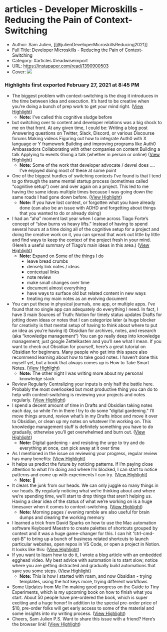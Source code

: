 # articles - Developer Microskills - Reducing the Pain of Context-Switching

- Author: Sam Julien, [[@julienDeveloperMicroskillsReducing2021]]
- Full Title: Developer Microskills - Reducing the Pain of Context-Switching
- Category: #articles #readwiseimport
- URL: https://instapaper.com/read/1390900503
- Cover: ![](https://readwise-assets.s3.amazonaws.com/static/images/article4.6bc1851654a0.png)

### Highlights first exported February 27, 2021 at 8:45 PM

- The biggest problem with context-switching is the drag it introduces in the time between idea and execution. It’s hard to be creative when you’re doing a bunch of prep work to get your mind right. ([View Highlight](https://instapaper.com/read/1390900503/15654854))
    - **Note:** I've called this cognitive sludge before
- but switching over to content and developer relations was a big shock to me on that front. At any given time, I could be:
  Writing a blog post
  Answering questions on Twitter, Slack, Discord, or various Discourse forums
  Making videos
  Figuring out how to integrate Auth0 with X language or Y framework
  Building and improving programs like Auth0 Ambassadors
  Collaborating with other companies on content
  Building a talk
  Applying to events
  Giving a talk (whether in person or online) ([View Highlight](https://instapaper.com/read/1390900503/15654865))
    - **Note:** Some of the work that developer advocate / devrel does 
      .... I've enjoyed doing most of these at some point
- One of the biggest hurdles of switching contexts I’ve found is that I tend to go through the same mental startup process (sometimes called “cognitive setup”) over and over again on a project. This led to me having the same ideas multiple times because I was going down the same roads I had gone down before. ([View Highlight](https://instapaper.com/read/1390900503/15654881))
    - **Note:** If you have lost context, or forgotten what you have already done (can also be an issue with ADHD and forgetting about things that you wanted to do or already doing)
- I had an “aha” moment last year when I came across Tiago Forte’s concept of “slow burns vs heavy lifts.” Instead of having to spend several hours at a time doing all of the cognitive setup for a project and doing the creative work on it, you can spread that work out little by little and find ways to keep the context of the project fresh in your mind. (Here’s a useful summary of Tiago’s main ideas in this area.) ([View Highlight](https://instapaper.com/read/1390900503/15654900))
    - **Note:** Expand on Some of the things I do 
      - leave bread crumbs 
      - densely link notes / ideas 
      - contextual links 
      - note review 
      - make small changes over time 
      - document almost everything 
      - have ways to surface old but related content in new ways 
      - treating my main notes as an evolving document
- You can put these in physical journals, one app, or multiple apps. I’ve found that no single app can adequately do everything I need. In fact, I have 3 main Sources of Truth:
  Notion for timely status updates
  Drafts for jotting down ideas or notes that I can categorize later (a huge blocker for creativity is that mental setup of having to think about where to put an idea as you’re having it)
  Obsidian for archives, notes, and research (aka “knowledge management”)
  You can go really deep into knowledge management; just google Zettelkasten and you’ll see what I mean. If you want to check out Obsidian for yourself, here’s a great tutorial on Obsidian for beginners. Many people who get into this space also recommend learning about how to take good notes. I haven’t done this myself yet, but a book that always comes up is How to Take Smart Notes. ([View Highlight](https://instapaper.com/read/1390900503/15654909))
    - **Note:** The other night I was writing more about my personal knowledge stack
- Review Regularly
  Centralizing your inputs is only half the battle here. Probably the most overlooked but most productive thing you can do to help with context-switching is reviewing your projects and notes regularly. ([View Highlight](https://instapaper.com/read/1390900503/15654912))
- I spend a decent amount of time in Drafts and Obsidian taking notes each day, so while I’m in there I try to do some “digital gardening.” I’ll move things around, review what’s in my Drafts inbox and move it over to Obsidian, or clean up my notes on whatever I’m working on. This knowledge management stuff is definitely something you have to do gradually, otherwise you’ll get overwhelmed and burn out. ([View Highlight](https://instapaper.com/read/1390900503/15654923))
    - **Note:** Digital gardening - and resisting the urge to try and do everything at once, can pick away at it over time
- As I mentioned in the issue on reviewing your progress, regular review has many benefits: ([View Highlight](https://instapaper.com/read/1390900503/15654926))
- It helps us predict the future by noticing patterns. If I’m paying close attention to what I’m doing and where I’m blocked, I can start to notice patterns and come up with experiments I can try. ([View Highlight](https://instapaper.com/read/1390900503/15654927))
    - **Note:** 👀
- It clears the junk from our heads. We can only juggle so many things in our heads. By regularly noticing what we’re thinking about and where we’re spending time, we’ll start to drop things that aren’t helping us. Having a clear idea of the status of what we’re working on is a huge timesaver when it comes to context-switching. ([View Highlight](https://instapaper.com/read/1390900503/15654933))
    - **Note:** Morning pages / evening ramble are also useful for brain dumps and clearing the working memory
- I learned a trick from David Sparks on how to use the Mac automation software Keyboard Maestro to create palettes of shortcuts grouped by context and it was a huge game-changer for this. I can hit “ctrl-cmd-opt-B” to bring up a bunch of business related shortcuts to launch particular websites, open repos in VS Code, or open a project in Notion. It looks like this: ([View Highlight](https://instapaper.com/read/1390900503/15654950))
- If you want to learn how to do it, I wrote a blog article with an embedded egghead video.
  My best advice with automation is to start slow; notice where you are getting distracted and gradually build automations that save you some steps. ([View Highlight](https://instapaper.com/read/1390900503/15654958))
    - **Note:** This is how I started with roam, and now Obsidian - trying templates, using the hot keys more, trying different workflows
- Some Updates from Me
  I’m making good progress on the Guide to Tiny Experiments, which is my upcoming book on how to finish what you start. About 50 people have pre-ordered the book, which is super exciting and a huge honor! In addition to the special pre-order price of $10, pre-order folks will get early access to some of the material and some insights into my writing process. ([View Highlight](https://instapaper.com/read/1390900503/15654961))
- Cheers,
  Sam Julien
  P.S. Want to share this issue with a friend? Here’s the browser link! ([View Highlight](https://instapaper.com/read/1390900503/15654964))
